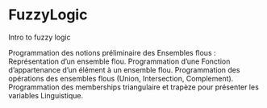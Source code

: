 # FuzzyLogic
Intro to fuzzy logic

Programmation des notions préliminaire des Ensembles flous :
Représentation d’un ensemble flou.
Programmation d’une Fonction d’appartenance d’un élément à un ensemble flou.
Programmation des opérations des ensembles flous (Union, Intersection, Complement).
Programmation des memberships triangulaire et trapèze pour présenter les variables Linguistique.
